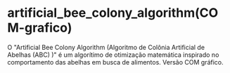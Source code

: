 # artificial_bee_colony_algorithm(COM-grafico)
O "Artificial Bee Colony Algorithm (Algoritmo de Colônia Artificial de Abelhas (ABC) )" é um algorítimo de otimização matemática inspirado no comportamento das abelhas em busca de alimentos.
Versão COM gráfico. 
